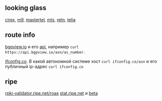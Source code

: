 ## looking glass

[cirex](http://lg.cirex.ru/),
[m9](https://msk-ix.ru/lookingglass/), [mastertel](http://lg.mastertel.ru/), [mts](http://lg.mtu.ru/),
[retn](https://lg.retn.net/), [telia](https://lg.telia.net/)

## route info

[bgpview.io](https://bgpview.io) и его [api](https://bgpview.docs.apiary.io/), например `curl https://api.bgpview.io/asn/as_number`.

[ifconfig.co](http://ifconfig.co/). В какой автономной системе хост `curl ifconfig.co/asn` и его публичный ip-адрес `curl ifconfig.co`

## ripe

[rpki-validator.ripe.net/roas](https://rpki-validator.ripe.net/roas)
[stat.ripe.net](https://stat.ripe.net/) и [beta](https://beta-ui.stat.ripe.net/launchpad)
